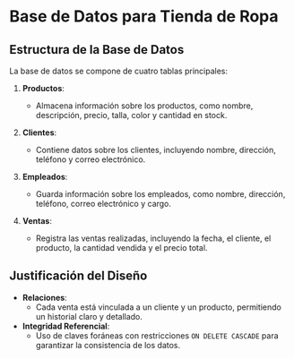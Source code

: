 # Base de Datos para Tienda de Ropa

## Estructura de la Base de Datos

La base de datos se compone de cuatro tablas principales:

1. **Productos**:
   - Almacena información sobre los productos, como nombre, descripción, precio, talla, color y cantidad en stock.

2. **Clientes**:
   - Contiene datos sobre los clientes, incluyendo nombre, dirección, teléfono y correo electrónico.

3. **Empleados**:
   - Guarda información sobre los empleados, como nombre, dirección, teléfono, correo electrónico y cargo.

4. **Ventas**:
   - Registra las ventas realizadas, incluyendo la fecha, el cliente, el producto, la cantidad vendida y el precio total.

## Justificación del Diseño

- **Relaciones**:
  - Cada venta está vinculada a un cliente y un producto, permitiendo un historial claro y detallado.
- **Integridad Referencial**:
  - Uso de claves foráneas con restricciones `ON DELETE CASCADE` para garantizar la consistencia de los datos.
